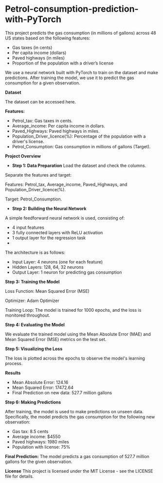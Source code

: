 # Petrol-consumption-prediction-with-PyTorch

This project predicts the gas consumption (in millions of gallons) across 48 US states based on the following features:

- Gas taxes (in cents)
- Per capita income (dollars)
- Paved highways (in miles)
- Proportion of the population with a driver’s license
  
We use a neural network built with PyTorch to train on the dataset and make predictions. After training the model, we use it to predict the gas consumption for a given observation.

**Dataset**

The dataset can be accessed here.

**Features:**

- Petrol_tax: Gas taxes in cents.
- Average_income: Per capita income in dollars.
- Paved_Highways: Paved highways in miles.
- Population_Driver_licence(%): Percentage of the population with a driver's license.
- Petrol_Consumption: Gas consumption in millions of gallons (Target).
  
**Project Overview**

- **Step 1: Data Preparation**
Load the dataset and check the columns.


Separate the features and target:

Features: Petrol_tax, Average_income, Paved_Highways, and Population_Driver_licence(%).

Target: Petrol_Consumption.

- **Step 2: Building the Neural Network**
  
A simple feedforward neural network is used, consisting of:

- 4 input features
- 3 fully connected layers with ReLU activation
- 1 output layer for the regression task
- 
The architecture is as follows:

- Input Layer: 4 neurons (one for each feature)
- Hidden Layers: 128, 64, 32 neurons
- Output Layer: 1 neuron for predicting gas consumption
  
**Step 3: Training the Model**

Loss Function: Mean Squared Error (MSE)

Optimizer: Adam Optimizer

Training Loop: The model is trained for 1000 epochs, and the loss is monitored throughout.

**Step 4: Evaluating the Model**

We evaluate the trained model using the Mean Absolute Error (MAE) and Mean Squared Error (MSE) metrics on the test set.

**Step 5: Visualizing the Loss**

The loss is plotted across the epochs to observe the model's learning process.

**Results**

- Mean Absolute Error: 124.16
- Mean Squared Error: 17472.64
- Final Prediction on new data: 527.7 million gallons

**Step 6: Making Predictions**

After training, the model is used to make predictions on unseen data. Specifically, the model predicts the gas consumption for the following new observation:

- Gas tax: 8.5 cents
- Average income: $4550
- Paved highways: 1980 miles
- Population with license: 75%
  
**Final Prediction:**
The model predicts a gas consumption of 527.7 million gallons for the given observation.

**License**
This project is licensed under the MIT License - see the LICENSE file for details.
